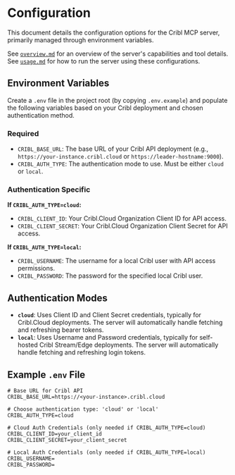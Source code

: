 # Configuration

This document details the configuration options for the Cribl MCP server, primarily managed through environment variables.

See [`overview.md`](./overview.md) for an overview of the server's capabilities and tool details.
See [`usage.md`](./usage.md) for how to run the server using these configurations.

## Environment Variables

Create a `.env` file in the project root (by copying `.env.example`) and populate the following variables based on your Cribl deployment and chosen authentication method.

### Required

*   `CRIBL_BASE_URL`: The base URL of your Cribl API deployment (e.g., `https://your-instance.cribl.cloud` or `https://leader-hostname:9000`).
*   `CRIBL_AUTH_TYPE`: The authentication mode to use. Must be either `cloud` or `local`.

### Authentication Specific

**If `CRIBL_AUTH_TYPE=cloud`:**

*   `CRIBL_CLIENT_ID`: Your Cribl.Cloud Organization Client ID for API access.
*   `CRIBL_CLIENT_SECRET`: Your Cribl.Cloud Organization Client Secret for API access.

**If `CRIBL_AUTH_TYPE=local`:**

*   `CRIBL_USERNAME`: The username for a local Cribl user with API access permissions.
*   `CRIBL_PASSWORD`: The password for the specified local Cribl user.

## Authentication Modes

*   **`cloud`**: Uses Client ID and Client Secret credentials, typically for Cribl.Cloud deployments. The server will automatically handle fetching and refreshing bearer tokens.
*   **`local`**: Uses Username and Password credentials, typically for self-hosted Cribl Stream/Edge deployments. The server will automatically handle fetching and refreshing login tokens.

## Example `.env` File

```dotenv
# Base URL for Cribl API
CRIBL_BASE_URL=https://<your-instance>.cribl.cloud

# Choose authentication type: 'cloud' or 'local'
CRIBL_AUTH_TYPE=cloud

# Cloud Auth Credentials (only needed if CRIBL_AUTH_TYPE=cloud)
CRIBL_CLIENT_ID=your_client_id
CRIBL_CLIENT_SECRET=your_client_secret

# Local Auth Credentials (only needed if CRIBL_AUTH_TYPE=local)
CRIBL_USERNAME=
CRIBL_PASSWORD=
``` 
